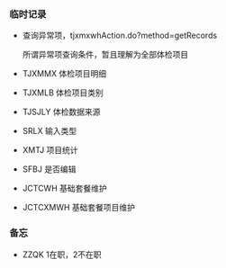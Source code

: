 ### 临时记录

- 查询异常项，tjxmxwhAction.do?method=getRecords

  所谓异常项查询条件，暂且理解为全部体检项目

- TJXMMX  体检项目明细
- TJXMLB  体检项目类别
- TJSJLY 体检数据来源
- SRLX 输入类型
- XMTJ 项目统计
- SFBJ 是否编辑
- JCTCWH 基础套餐维护
- JCTCXMWH 基础套餐项目维护



### 备忘

- ZZQK 1在职，2不在职